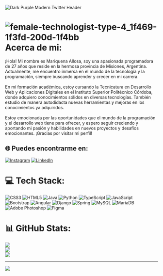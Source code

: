 ![Dark Purple Modern Twitter Header](https://user-images.githubusercontent.com/99567012/209244229-a30aa368-3089-46f8-9408-2fae1b67ab96.png)

  
# ![female-technologist-type-4_1f469-1f3fd-200d-1f4bb](https://user-images.githubusercontent.com/99567012/209244922-15c7ae43-4ed9-429d-9c99-b3c0cd4fb5ec.png) Acerca de mi: 
 ¡Hola! Mi nombre es Mariquena Allosa, soy una apasionada programadora de 27 años que reside en la hermosa provincia de Misiones, Argentina. Actualmente, me encuentro inmersa en el mundo de la tecnología y la programación, siempre buscando aprender y crecer en mi carrera.<br><br>En mi formación académica, estoy cursando la Tecnicatura en Desarrollo Web y Aplicaciones Digitales en el Instituto Superior Politécnico Córdoba, donde adquiero conocimientos sólidos en diversas tecnologías. También estudio de manera autodidacta nuevas herramientas y mejoras en los conocimientos ya adquiridos.<br><br>Estoy emocionada por las oportunidades que el mundo de la programación y el desarrollo web tiene para ofrecer, y espero seguir creciendo y aportando mi pasión y habilidades en nuevos proyectos y desafíos emocionantes. ¡Gracias por visitar mi perfil!
 
  
## 🌐 Puedes encontrarme en:
[![Instagram](https://img.shields.io/badge/Instagram-%23E4405F.svg?logo=Instagram&logoColor=white)](https://instagram.com/mariquenaallosa) [![LinkedIn](https://img.shields.io/badge/LinkedIn-%230077B5.svg?logo=linkedin&logoColor=white)](https://linkedin.com/in/mariquenaallosa) 

# 💻 Tech Stack:
![CSS3](https://img.shields.io/badge/css3-%231572B6.svg?style=for-the-badge&logo=css3&logoColor=white) ![HTML5](https://img.shields.io/badge/html5-%23E34F26.svg?style=for-the-badge&logo=html5&logoColor=white) ![Java](https://img.shields.io/badge/java-%23ED8B00.svg?style=for-the-badge&logo=java&logoColor=white) ![Python](https://img.shields.io/badge/python-3670A0?style=for-the-badge&logo=python&logoColor=ffdd54) ![TypeScript](https://img.shields.io/badge/typescript-%23007ACC.svg?style=for-the-badge&logo=typescript&logoColor=white) ![JavaScript](https://img.shields.io/badge/javascript-%23323330.svg?style=for-the-badge&logo=javascript&logoColor=%23F7DF1E) ![Bootstrap](https://img.shields.io/badge/bootstrap-%23563D7C.svg?style=for-the-badge&logo=bootstrap&logoColor=white) ![Angular](https://img.shields.io/badge/angular-%23DD0031.svg?style=for-the-badge&logo=angular&logoColor=white) ![Django](https://img.shields.io/badge/django-%23092E20.svg?style=for-the-badge&logo=django&logoColor=white) ![Spring](https://img.shields.io/badge/spring-%236DB33F.svg?style=for-the-badge&logo=spring&logoColor=white) ![MySQL](https://img.shields.io/badge/mysql-%2300f.svg?style=for-the-badge&logo=mysql&logoColor=white) ![MariaDB](https://img.shields.io/badge/MariaDB-003545?style=for-the-badge&logo=mariadb&logoColor=white) ![Adobe Photoshop](https://img.shields.io/badge/adobephotoshop-%2331A8FF.svg?style=for-the-badge&logo=adobephotoshop&logoColor=white) 	![Figma](https://img.shields.io/badge/figma-%23F24E1E.svg?style=for-the-badge&logo=figma&logoColor=white)
# 📊 GitHub Stats:
![](https://github-readme-stats.vercel.app/api?username=mariquenaallosa&theme=jolly&hide_border=false&include_all_commits=false&count_private=false)<br/>
![](https://github-readme-streak-stats.herokuapp.com/?user=mariquenaallosa&theme=jolly&hide_border=false)<br/>
![](https://github-readme-stats.vercel.app/api/top-langs/?username=mariquenaallosa&theme=jolly&hide_border=false&include_all_commits=false&count_private=false&layout=compact)

---
[![](https://visitcount.itsvg.in/api?id=mariquenaallosa&icon=0&color=6)](https://visitcount.itsvg.in) 
  

